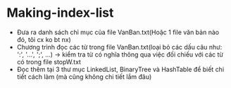 # Making-index-list
- Đưa ra danh sách chỉ mục của file VanBan.txt(Hoặc 1 file văn bản nào đó, tôi cx ko bt nx)
- Chương trình đọc các từ trong file VanBan.txt(loại bỏ các dấu câu như: ':', '...', ';', ...) -> kiểm tra từ có nghĩa thông qua việc đối chiếu với các từ có trong file stopW.txt
- Đọc thêm tại 3 thư mục LinkedList, BinaryTree và HashTable để biết chi tiết cách làm (mà cũng không chi tiết lắm đâu)
